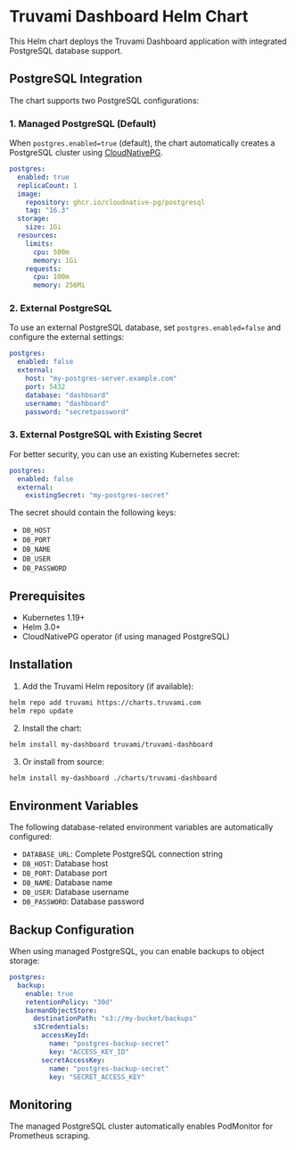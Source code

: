 # Truvami Dashboard Helm Chart

This Helm chart deploys the Truvami Dashboard application with integrated PostgreSQL database support.

## PostgreSQL Integration

The chart supports two PostgreSQL configurations:

### 1. Managed PostgreSQL (Default)

When `postgres.enabled=true` (default), the chart automatically creates a PostgreSQL cluster using [CloudNativePG](https://cloudnative-pg.io/).

```yaml
postgres:
  enabled: true
  replicaCount: 1
  image:
    repository: ghcr.io/cloudnative-pg/postgresql
    tag: "16.3"
  storage:
    size: 1Gi
  resources:
    limits:
      cpu: 500m
      memory: 1Gi
    requests:
      cpu: 100m
      memory: 256Mi
```

### 2. External PostgreSQL

To use an external PostgreSQL database, set `postgres.enabled=false` and configure the external settings:

```yaml
postgres:
  enabled: false
  external:
    host: "my-postgres-server.example.com"
    port: 5432
    database: "dashboard"
    username: "dashboard"
    password: "secretpassword"
```

### 3. External PostgreSQL with Existing Secret

For better security, you can use an existing Kubernetes secret:

```yaml
postgres:
  enabled: false
  external:
    existingSecret: "my-postgres-secret"
```

The secret should contain the following keys:
- `DB_HOST`
- `DB_PORT`
- `DB_NAME`
- `DB_USER`
- `DB_PASSWORD`

## Prerequisites

- Kubernetes 1.19+
- Helm 3.0+
- CloudNativePG operator (if using managed PostgreSQL)

## Installation

1. Add the Truvami Helm repository (if available):
```bash
helm repo add truvami https://charts.truvami.com
helm repo update
```

2. Install the chart:
```bash
helm install my-dashboard truvami/truvami-dashboard
```

3. Or install from source:
```bash
helm install my-dashboard ./charts/truvami-dashboard
```

## Environment Variables

The following database-related environment variables are automatically configured:

- `DATABASE_URL`: Complete PostgreSQL connection string
- `DB_HOST`: Database host
- `DB_PORT`: Database port
- `DB_NAME`: Database name
- `DB_USER`: Database username
- `DB_PASSWORD`: Database password

## Backup Configuration

When using managed PostgreSQL, you can enable backups to object storage:

```yaml
postgres:
  backup:
    enable: true
    retentionPolicy: "30d"
    barmanObjectStore:
      destinationPath: "s3://my-bucket/backups"
      s3Credentials:
        accessKeyId:
          name: "postgres-backup-secret"
          key: "ACCESS_KEY_ID"
        secretAccessKey:
          name: "postgres-backup-secret"
          key: "SECRET_ACCESS_KEY"
```

## Monitoring

The managed PostgreSQL cluster automatically enables PodMonitor for Prometheus scraping.